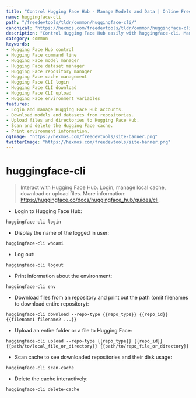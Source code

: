 ```yaml
---
title: "Control Hugging Face Hub - Manage Models and Data | Online Free DevTools by Hexmos"
name: huggingface-cli
path: "/freedevtools/tldr/common/huggingface-cli/"
canonical: "https://hexmos.com/freedevtools/tldr/common/huggingface-cli/"
description: "Control Hugging Face Hub easily with huggingface-cli. Manage models, datasets, and login credentials effortlessly using command line. Free online tool, no registration required."
category: common
keywords:
- Hugging Face Hub control
- Hugging Face command line
- Hugging Face model manager
- Hugging Face dataset manager
- Hugging Face repository manager
- Hugging Face cache management
- Hugging Face CLI login
- Hugging Face CLI download
- Hugging Face CLI upload
- Hugging Face environment variables
features:
- Login and manage Hugging Face Hub accounts.
- Download models and datasets from repositories.
- Upload files and directories to Hugging Face Hub.
- Scan and delete the Hugging Face cache.
- Print environment information.
ogImage: "https://hexmos.com/freedevtools/site-banner.png"
twitterImage: "https://hexmos.com/freedevtools/site-banner.png"
---
```


# huggingface-cli

> Interact with Hugging Face Hub.
> Login, manage local cache, download or upload files.
> More information: <https://huggingface.co/docs/huggingface_hub/guides/cli>.

- Login to Hugging Face Hub:

`huggingface-cli login`

- Display the name of the logged in user:

`huggingface-cli whoami`

- Log out:

`huggingface-cli logout`

- Print information about the environment:

`huggingface-cli env`

- Download files from an repository and print out the path (omit filenames to download entire repository):

`huggingface-cli download --repo-type {{repo_type}} {{repo_id}} {{filename1 filename2 ...}}`

- Upload an entire folder or a file to Hugging Face:

`huggingface-cli upload --repo-type {{repo_type}} {{repo_id}} {{path/to/local_file_or_directory}} {{path/to/repo_file_or_directory}}`

- Scan cache to see downloaded repositories and their disk usage:

`huggingface-cli scan-cache`

- Delete the cache interactively:

`huggingface-cli delete-cache`
